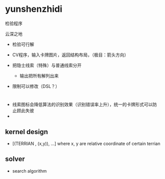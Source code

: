 # yunshenzhidi
检验程序

云深之地

- 检验可行解
- CV程序，输入卡牌图片，返回结构布局，（极目：箭头方向）



- 把隐士线索（特殊）与普通线索分开
  - 输出把所有解列出来
- 限制可以修改（DSL？）

# 
- 线索图标会降低算法的识别效果（识别错误率上升），统一的卡牌形式可以防止顾此失彼
- 
## kernel design
- [(TERRIAN , (x,y)), ...] where x, y are relative coordinate of certain terrian

## solver
- search algorithm

